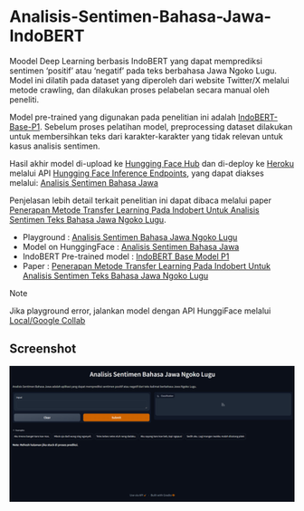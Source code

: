 # Analisis-Sentimen-Bahasa-Jawa-IndoBERT

Moodel Deep Learning berbasis IndoBERT yang dapat memprediksi sentimen ‘positif’ atau ‘negatif’ pada teks berbahasa Jawa Ngoko Lugu. Model ini dilatih pada dataset yang diperoleh dari website Twitter/X melalui metode crawling, dan dilakukan proses pelabelan secara manual oleh peneliti. 

Model pre-trained yang digunakan pada penelitian ini adalah [IndoBERT-Base-P1](https://huggingface.co/indobenchmark/indobert-base-p1 ). Sebelum proses pelatihan model, preprocessing dataset dilakukan untuk membersihkan teks dari karakter-karakter yang tidak relevan untuk kasus analisis sentimen. 

Hasil akhir model di-upload ke [Hungging Face Hub](https://huggingface.co/docs/hub/en/index) dan di-deploy ke [Heroku](https://www.heroku.com/ ) melalui API [Hungging Face Inference Endpoints](https://huggingface.co/inference-endpoints/dedicated), yang dapat diakses melalui: [Analisis Sentimen Bahasa Jawa](https://huggingface.co/azizp128/jawa-sentiment-analysis-indobert)

Penjelasan lebih detail terkait penelitian ini dapat dibaca melalui paper [Penerapan Metode Transfer Learning Pada Indobert Untuk Analisis Sentimen Teks Bahasa Jawa Ngoko Lugu](https://e-jurnal.stmikbinsa.ac.id/index.php/simkom/article/view/478).

- Playground : [Analisis Sentimen Bahasa Jawa Ngoko Lugu](https://analisis-sentimen-bahasa-jawa-9be9aaad1b5f.herokuapp.com/)
- Model on HunggingFace : [Analisis Sentimen Bahasa Jawa](https://huggingface.co/azizp128/jawa-sentiment-analysis-indobert)
- IndoBERT Pre-trained model : [IndoBERT Base Model P1](https://huggingface.co/indobenchmark/indobert-base-p1)
- Paper : [Penerapan Metode Transfer Learning Pada Indobert Untuk Analisis Sentimen Teks Bahasa Jawa Ngoko Lugu](https://e-jurnal.stmikbinsa.ac.id/index.php/simkom/article/view/478)

> [!NOTE]  
> Jika playground error, jalankan model dengan API HunggiFace melalui [Local/Google Collab](notebook/playground.ipynb)

## Screenshot
![Web Page Screenshot](assets/screenshot.png)
